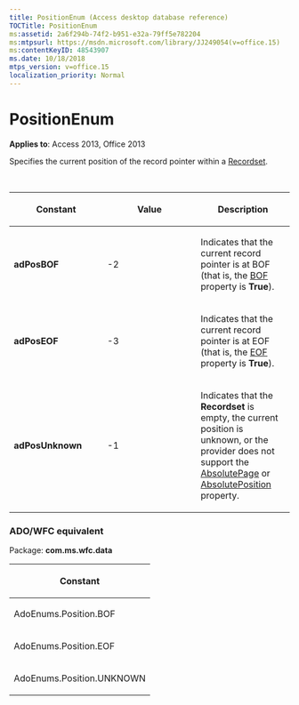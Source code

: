 ```yaml
---
title: PositionEnum (Access desktop database reference)
TOCTitle: PositionEnum
ms:assetid: 2a6f294b-74f2-b951-e32a-79ff5e782204
ms:mtpsurl: https://msdn.microsoft.com/library/JJ249054(v=office.15)
ms:contentKeyID: 48543907
ms.date: 10/18/2018
mtps_version: v=office.15
localization_priority: Normal
---
```


# PositionEnum

**Applies to**: Access 2013, Office 2013

Specifies the current position of the record pointer within a [Recordset](recordset-object-ado.md).

<br/>

<table>
<colgroup>
<col style="width: 33%" />
<col style="width: 33%" />
<col style="width: 33%" />
</colgroup>
<thead>
<tr class="header">
<th><p>Constant</p></th>
<th><p>Value</p></th>
<th><p>Description</p></th>
</tr>
</thead>
<tbody>
<tr class="odd">
<td><p><strong>adPosBOF</strong></p></td>
<td><p>-2</p></td>
<td><p>Indicates that the current record pointer is at BOF (that is, the <a href="bof-eof-properties-ado.md">BOF</a> property is <strong>True</strong>).</p></td>
</tr>
<tr class="even">
<td><p><strong>adPosEOF</strong></p></td>
<td><p>-3</p></td>
<td><p>Indicates that the current record pointer is at EOF (that is, the <a href="bof-eof-properties-ado.md">EOF</a> property is <strong>True</strong>).</p></td>
</tr>
<tr class="odd">
<td><p><strong>adPosUnknown</strong></p></td>
<td><p>-1</p></td>
<td><p>Indicates that the <strong>Recordset</strong> is empty, the current position is unknown, or the provider does not support the <a href="absolutepage-property-ado.md">AbsolutePage</a> or <a href="absoluteposition-property-ado.md">AbsolutePosition</a> property.</p></td>
</tr>
</tbody>
</table>


### ADO/WFC equivalent

Package: **com.ms.wfc.data**

<table>
<colgroup>
<col style="width: 100%" />
</colgroup>
<thead>
<tr class="header">
<th><p>Constant</p></th>
</tr>
</thead>
<tbody>
<tr class="odd">
<td><p>AdoEnums.Position.BOF</p></td>
</tr>
<tr class="even">
<td><p>AdoEnums.Position.EOF</p></td>
</tr>
<tr class="odd">
<td><p>AdoEnums.Position.UNKNOWN</p></td>
</tr>
</tbody>
</table>

